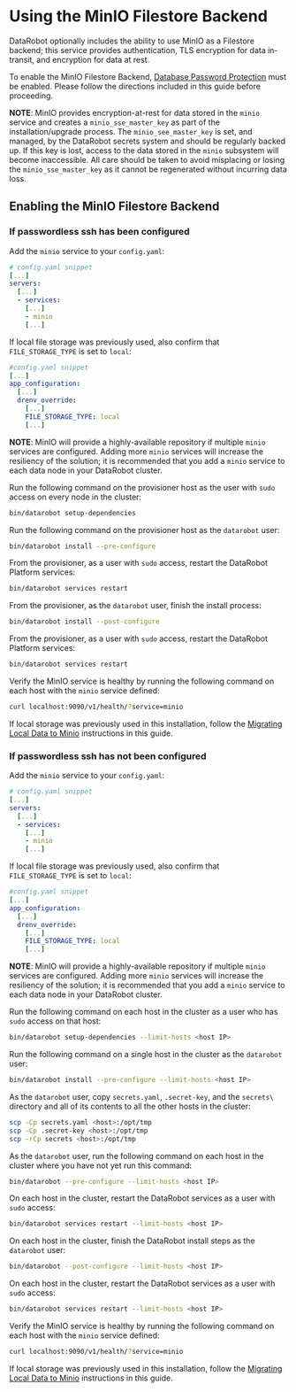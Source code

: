 # Using the MinIO Filestore Backend

DataRobot optionally includes the ability to use MinIO as a Filestore backend; this service provides authentication, TLS encryption for data in-transit, and encryption for data at rest.

To enable the MinIO Filestore Backend, [Database Password Protection](database-passwords.md) must be enabled.  Please follow the directions included in this guide before proceeding.

**NOTE**: MinIO provides encryption-at-rest for data stored in the `minio` service and creates a `minio_sse_master_key` as part of the installation/upgrade process.  The `minio_see_master_key` is set, and managed, by the DataRobot secrets system and should be regularly backed up.  If this key is lost, access to the data stored in the `minio` subsystem will become inaccessible.  All care should be taken to avoid misplacing or losing the `minio_sse_master_key` as it cannot be regenerated without incurring data loss.

## Enabling the MinIO Filestore Backend

### If passwordless ssh has been configured

Add the `minio` service to your `config.yaml`:
```yaml
# config.yaml snippet
[...]
servers:
  [...]
  - services:
    [...]
    - minio
	[...]
```

If local file storage was previously used, also confirm that `FILE_STORAGE_TYPE` is set to `local`:
```yaml
#config.yaml snippet
[...]
app_configuration:
  [...]
  drenv_override:
    [...]
    FILE_STORAGE_TYPE: local
    [...]
```

**NOTE**: MinIO will provide a highly-available repository if multiple `minio` services are configured.  Adding more `minio` services will increase the resiliency of the solution; it is recommended that you add a `minio` service to each data node in your DataRobot cluster.

Run the following command on the provisioner host as the user with `sudo` access on every node in the cluster:
```bash
bin/datarobot setup-dependencies
```

Run the following command on the provisioner host as the `datarobot` user:
```bash
bin/datarobot install --pre-configure
```

From the provisioner, as a user with `sudo` access, restart the DataRobot Platform services:
```bash
bin/datarobot services restart
```

From the provisioner, as the `datarobot` user, finish the install process:
```bash
bin/datarobot install --post-configure
```

From the provisioner, as a user with `sudo` access, restart the DataRobot Platform services:
```bash
bin/datarobot services restart
```

Verify the MinIO service is healthy by running the following command on each host with the `minio` service defined:

```bash
curl localhost:9090/v1/health/?service=minio
```

If local storage was previously used in this installation, follow the [Migrating Local Data to Minio](migrating-local-data-to-minio.md) instructions in this guide.


### If passwordless ssh has not been configured

Add the `minio` service to your `config.yaml`:
```yaml
# config.yaml snippet
[...]
servers:
  [...]
  - services:
    [...]
    - minio
	[...]
```

If local file storage was previously used, also confirm that `FILE_STORAGE_TYPE` is set to `local`:
```yaml
#config.yaml snippet
[...]
app_configuration:
  [...]
  drenv_override:
    [...]
    FILE_STORAGE_TYPE: local
    [...]
```

**NOTE**: MinIO will provide a highly-available repository if multiple `minio` services are configured.  Adding more `minio` services will increase the resiliency of the solution; it is recommended that you add a `minio` service to each data node in your DataRobot cluster.

Run the following command on each host in the cluster as a user who has `sudo` access on that host:
```bash
bin/datarobot setup-dependencies --limit-hosts <host IP>
```

Run the following command on a single host in the cluster as the `datarobot` user:
```bash
bin/datarobot install --pre-configure --limit-hosts <host IP>
```

As the `datarobot` user, copy `secrets.yaml`, `.secret-key`, and the `secrets\` directory and all of its contents to all the other hosts in the cluster:
```bash
scp -Cp secrets.yaml <host>:/opt/tmp
scp -Cp .secret-key <host>:/opt/tmp
scp -rCp secrets <host>:/opt/tmp
```

As the `datarobot` user, run the following command on each host in the cluster where you have not yet run this command:
```bash
bin/datarobot --pre-configure --limit-hosts <host IP>
```

On each host in the cluster, restart the DataRobot services as a user with `sudo` access:
```bash
bin/datarobot services restart --limit-hosts <host IP>
```

On each host in the cluster, finish the DataRobot install steps as the `datarobot` user:
```bash
bin/datarobot --post-configure --limit-hosts <host IP>
```

On each host in the cluster, restart the DataRobot services as a user with `sudo` access:
```bash
bin/datarobot services restart --limit-hosts <host IP>
```

Verify the MinIO service is healthy by running the following command on each host with the `minio` service defined:

```bash
curl localhost:9090/v1/health/?service=minio
```

If local storage was previously used in this installation, follow the [Migrating Local Data to Minio](migrating-local-data-to-minio.md) instructions in this guide.
